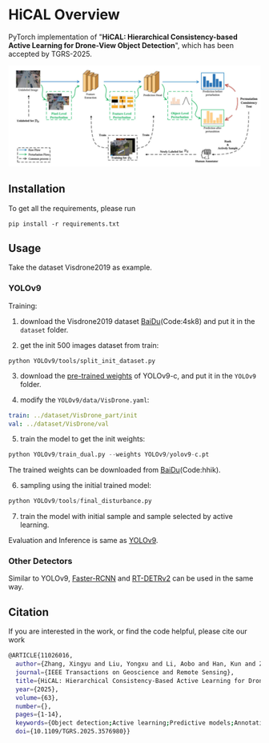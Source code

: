 # HiCAL Overview

PyTorch implementation of "**HiCAL: Hierarchical Consistency-based Active Learning for Drone-View Object Detection**", which has been accepted by TGRS-2025.

![](assets/method.jpg)

## Installation

To get all the requirements, please run
```
pip install -r requirements.txt
```

## Usage

Take the dataset Visdrone2019 as example.

### YOLOv9

Training:
1. download the Visdrone2019 dataset [BaiDu](https://pan.baidu.com/s/1EE_mSVRuS_gsE4OMjpcUQA?pwd=4sk8)(Code:4sk8) and put it in the `dataset` folder.

2. get the init 500 images dataset from train:
```
python YOLOv9/tools/split_init_dataset.py 
```

3. download the [pre-trained weights](https://github.com/WongKinYiu/yolov9/releases/download/v0.1/yolov9-c.pt) of YOLOv9-c, and put it in the `YOLOv9` folder.

4. modify the `YOLOv9/data/VisDrone.yaml`:
```yaml
train: ../dataset/VisDrone_part/init
val: ../dataset/VisDrone/val
```

5. train the model to get the init weights:

```python
python YOLOv9/train_dual.py --weights YOLOv9/yolov9-c.pt
```
The trained weights can be downloaded from [BaiDu](https://pan.baidu.com/s/1uveTleRDReY85sO0cXxFIw?pwd=hhik)(Code:hhik).

6. sampling using the initial trained model:

```python
python YOLOv9/tools/final_disturbance.py  
```

7. train the model with initial sample and sample selected by active learning.

Evaluation and Inference is same as [YOLOv9](https://github.com/WongKinYiu/yolov9/blob/main/README.md).

### Other Detectors

Similar to YOLOv9, [Faster-RCNN](https://github.com/WZMIAOMIAO/deep-learning-for-image-processing/tree/master/pytorch_object_detection/faster_rcnn) and [RT-DETRv2](https://github.com/lyuwenyu/RT-DETR) can be used in the same way.

## Citation

If you are interested in the work, or find the code helpful, please cite our work

```bash
@ARTICLE{11026016,
  author={Zhang, Xingyu and Liu, Yongxu and Li, Aobo and Han, Kun and Zhao, Qinghang and Wu, Jinjian},
  journal={IEEE Transactions on Geoscience and Remote Sensing}, 
  title={HiCAL: Hierarchical Consistency-Based Active Learning for Drone-View Object Detection}, 
  year={2025},
  volume={63},
  number={},
  pages={1-14},
  keywords={Object detection;Active learning;Predictive models;Annotations;Perturbation methods;Feature extraction;Costs;Uncertainty;Training;Data models;Active learning;aerial object detection;drone-view object detection;hierarchical consistency},
  doi={10.1109/TGRS.2025.3576980}}
```
